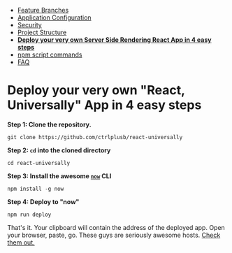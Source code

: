  - [Feature Branches](/docs/FeaturesBranches.md)
 - [Application Configuration](/docs/ApplicationConfig.md)
 - [Security](/docs/Security.md)
 - [Project Structure](/docs/ProjectStructure.md)
 - __[Deploy your very own Server Side Rendering React App in 4 easy steps](/docs/DeployToNow.md)__
 - [npm script commands](/docs/NPMCommands.md)
 - [FAQ](/docs/FAQ.md)

# Deploy your very own "React, Universally" App in 4 easy steps

__Step 1: Clone the repository.__

    git clone https://github.com/ctrlplusb/react-universally

__Step 2: `cd` into the cloned directory__

    cd react-universally

__Step 3: Install the awesome [`now`](https://zeit.co/now) CLI__

    npm install -g now

__Step 4: Deploy to "now"__

    npm run deploy

That's it.  Your clipboard will contain the address of the deployed app. Open your browser, paste, go.  These guys are seriously awesome hosts. [Check them out.](https://zeit.co/now)
